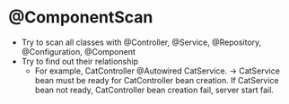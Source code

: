 # @ComponentScan
- Try to scan all classes with @Controller, @Service, @Repository, @Configuration, @Component
- Try to find out their relationship
  - For example, CatController @Autowired CatService. -> CatService bean must be ready for CatController bean creation. If CatService bean not ready, CatController bean creation fail, server start fail. 